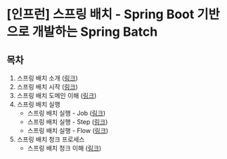 # [인프런] 스프링 배치 - Spring Boot 기반으로 개발하는 Spring Batch

## 목차

1. 스프링 배치 소개 (<a href="/section/section1#readme" target="_blank">링크</a>)</br>
2. 스프링 배치 시작 (<a href="/section/section2#readme" target="_blank">링크</a>)</br>
3. 스프링 배치 도메인 이해 (<a href="/section/section3#readme" target="_blank">링크</a>)</br>
4. 스프링 배치 실행
   - 스프링 배치 실행 - Job (<a href="/section/section4_1#readme" target="_blank">링크</a>)</br>
   - 스프링 배치 실행 - Step (<a href="/section/section4_2#readme" target="_blank">링크</a>)</br>
   - 스프링 배치 실행 - Flow (<a href="/section/section4_3#readme" target="_blank">링크</a>)</br>
5. 스프링 배치 청크 프로세스
   - 스프링 배치 청크 이해 (<a href="/section/section5_1#readme" target="_blank">링크</a>)</br>
